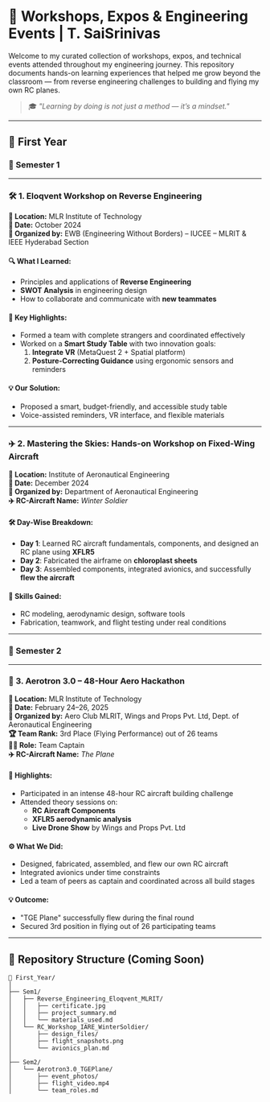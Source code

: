 # 🚀 Workshops, Expos & Engineering Events | T. SaiSrinivas

Welcome to my curated collection of workshops, expos, and technical events attended throughout my engineering journey. This repository documents hands-on learning experiences that helped me grow beyond the classroom — from reverse engineering challenges to building and flying my own RC planes.

> 🎓 *"Learning by doing is not just a method — it’s a mindset."*

---

## 📘 First Year

### 📗 Semester 1

---

### 🛠️ 1. Eloqvent Workshop on Reverse Engineering  
**📍 Location:** MLR Institute of Technology  
**📅 Date:** October 2024  
**🏢 Organized by:** EWB (Engineering Without Borders) – IUCEE – MLRIT & IEEE Hyderabad Section  

#### 🔍 What I Learned:
- Principles and applications of **Reverse Engineering**
- **SWOT Analysis** in engineering design
- How to collaborate and communicate with **new teammates**

#### 🧠 Key Highlights:
- Formed a team with complete strangers and coordinated effectively  
- Worked on a **Smart Study Table** with two innovation goals:
  1. **Integrate VR** (MetaQuest 2 + Spatial platform)
  2. **Posture-Correcting Guidance** using ergonomic sensors and reminders

#### 💡 Our Solution:
- Proposed a smart, budget-friendly, and accessible study table  
- Voice-assisted reminders, VR interface, and flexible materials

---

### ✈️ 2. Mastering the Skies: Hands-on Workshop on Fixed-Wing Aircraft  
**📍 Location:** Institute of Aeronautical Engineering  
**📅 Date:** December 2024  
**🏢 Organized by:** Department of Aeronautical Engineering  
**✈️ RC-Aircraft Name:** *Winter Soldier*

#### 🛠️ Day-Wise Breakdown:
- **Day 1**: Learned RC aircraft fundamentals, components, and designed an RC plane using **XFLR5**  
- **Day 2**: Fabricated the airframe on **chloroplast sheets**  
- **Day 3**: Assembled components, integrated avionics, and successfully **flew the aircraft**

#### 🔧 Skills Gained:
- RC modeling, aerodynamic design, software tools  
- Fabrication, teamwork, and flight testing under real conditions

---

### 📘 Semester 2

---

### 🚁 3. Aerotron 3.0 – 48-Hour Aero Hackathon  
**📍 Location:** MLR Institute of Technology  
**📅 Date:** February 24–26, 2025  
**🏢 Organized by:** Aero Club MLRIT, Wings and Props Pvt. Ltd, Dept. of Aeronautical Engineering  
**🏆 Team Rank:** 3rd Place (Flying Performance) out of 26 teams  
**👨‍✈️ Role:** Team Captain  
**✈️ RC-Aircraft Name:** *The Plane*

#### 🧠 Highlights:
- Participated in an intense 48-hour RC aircraft building challenge  
- Attended theory sessions on:
  - **RC Aircraft Components**
  - **XFLR5 aerodynamic analysis**
  - **Live Drone Show** by Wings and Props Pvt. Ltd

#### ⚙️ What We Did:
- Designed, fabricated, assembled, and flew our own RC aircraft  
- Integrated avionics under time constraints  
- Led a team of peers as captain and coordinated across all build stages

#### 💡 Outcome:
- "TGE Plane" successfully flew during the final round  
- Secured 3rd position in flying out of 26 participating teams

---

## 📂 Repository Structure (Coming Soon)
```plaintext
📁 First_Year/
│
├── Sem1/
│   ├── Reverse_Engineering_Eloqvent_MLRIT/
│   │   ├── certificate.jpg
│   │   ├── project_summary.md
│   │   └── materials_used.md
│   └── RC_Workshop_IARE_WinterSoldier/
│       ├── design_files/
│       ├── flight_snapshots.png
│       └── avionics_plan.md
│
├── Sem2/
│   └── Aerotron3.0_TGEPlane/
│       ├── event_photos/
│       ├── flight_video.mp4
│       └── team_roles.md
